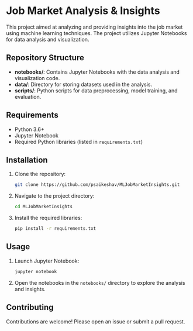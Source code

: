 # Job Market Analysis & Insights

This project aimed at analyzing and providing insights into the job market using machine learning techniques. The project utilizes Jupyter Notebooks for data analysis and visualization.

## Repository Structure

- **notebooks/**: Contains Jupyter Notebooks with the data analysis and visualization code.
- **data/**: Directory for storing datasets used in the analysis.
- **scripts/**: Python scripts for data preprocessing, model training, and evaluation.

## Requirements

- Python 3.6+
- Jupyter Notebook
- Required Python libraries (listed in `requirements.txt`)

## Installation

1. Clone the repository:
    ```sh
    git clone https://github.com/psaikeshav/MLJobMarketInsights.git
    ```
2. Navigate to the project directory:
    ```sh
    cd MLJobMarketInsights
    ```
3. Install the required libraries:
    ```sh
    pip install -r requirements.txt
    ```

## Usage

1. Launch Jupyter Notebook:
    ```sh
    jupyter notebook
    ```
2. Open the notebooks in the `notebooks/` directory to explore the analysis and insights.

## Contributing

Contributions are welcome! Please open an issue or submit a pull request.

